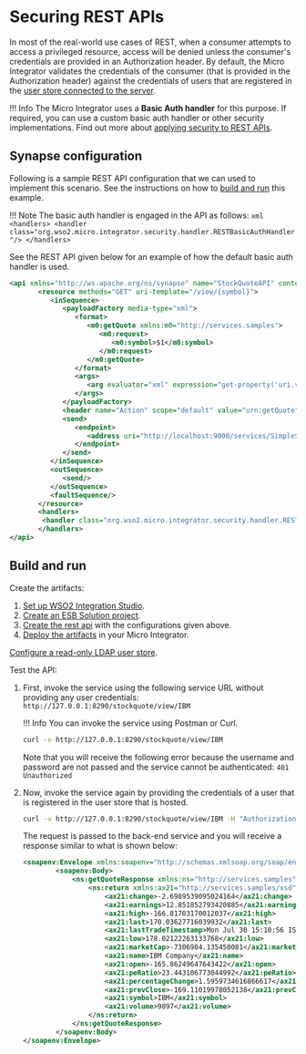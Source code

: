 # Securing REST APIs
In most of the real-world use cases of REST, when a consumer attempts to access a privileged resource, access will be denied unless the consumer's credentials are provided in an Authorization header. By default, the Micro Integrator validates the credentials of the consumer (that is provided in the Authorization header) against the credentials of users that are registered in the [user store connected to the server](../../../../setup/user_stores/setting_up_ro_ldap). 

!!! Info
    The Micro Integrator uses a <b>Basic Auth handler</b> for this purpose. If required, you can use a custom basic auth handler or other security implementations. Find out more about [applying security to REST APIs](../../../../develop/advanced-development/applying-security-to-an-api).

## Synapse configuration

Following is a sample REST API configuration that we can used to implement this scenario. See the instructions on how to [build and run](#build-and-run) this example.

!!! Note
    The basic auth handler is engaged in the API as follows:
    ```xml
    <handlers>
        <handler class="org.wso2.micro.integrator.security.handler.RESTBasicAuthHandler"/>
    </handlers>
    ```

See the REST API given below for an example of how the default basic auth handler is used.

```xml
<api xmlns="http://ws.apache.org/ns/synapse" name="StockQuoteAPI" context="/stockquote">
       <resource methods="GET" uri-template="/view/{symbol}">
          <inSequence>
             <payloadFactory media-type="xml">
                <format>
                   <m0:getQuote xmlns:m0="http://services.samples">
                      <m0:request>
                         <m0:symbol>$1</m0:symbol>
                      </m0:request>
                   </m0:getQuote>
                </format>
                <args>
                   <arg evaluator="xml" expression="get-property('uri.var.symbol')"/>
                </args>
             </payloadFactory>
             <header name="Action" scope="default" value="urn:getQuote"/>
             <send>
                <endpoint>
                   <address uri="http://localhost:9000/services/SimpleStockQuoteService" format="soap11"/>
                </endpoint>
             </send>
          </inSequence>
          <outSequence>
             <send/>
          </outSequence>
          <faultSequence/>
       </resource>
       <handlers>
        <handler class="org.wso2.micro.integrator.security.handler.RESTBasicAuthHandler"/>
       </handlers>
</api>
```

## Build and run

Create the artifacts:

1. [Set up WSO2 Integration Studio](../../../../develop/installing-WSO2-Integration-Studio).
2. [Create an ESB Solution project](../../../../develop/creating-projects/#esb-config-project).
3. [Create the rest api](../../../../develop/creating-artifacts/creating-an-api) with the configurations given above.
4. [Deploy the artifacts](../../../../develop/deploy-and-run) in your Micro Integrator.

[Configure a read-only LDAP user store](../../../../setup/user_stores/setting_up_ro_ldap).

Test the API:

1.  First, invoke the service using the following service URL without providing any user credentials: `http://127.0.0.1:8290/stockquote/view/IBM`

    !!! Info
        You can invoke the service using Postman or Curl.
        
    ```bash
    curl -v http://127.0.0.1:8290/stockquote/view/IBM
    ```
    
    Note that you will receive the following error because the username and password are not passed and the service cannot be authenticated: `401 Unauthorized`

2.  Now, invoke the service again by providing the credentials of a user that is registered in the user store that is hosted.

    ```bash
    curl -v http://127.0.0.1:8290/stockquote/view/IBM -H "Authorization: Basic YWRtaW46YWRtaW4="
    ```

    The request is passed to the back-end service and you will receive a response similar to what is shown below:

    ```xml
    <soapenv:Envelope xmlns:soapenv="http://schemas.xmlsoap.org/soap/envelope/">
            <soapenv:Body>
                <ns:getQuoteResponse xmlns:ns="http://services.samples">
                    <ns:return xmlns:ax21="http://services.samples/xsd" xmlns:xsi="http://www.w3.org/2001/XMLSchema-instance" xsi:type="ax21:GetQuoteResponse">
                        <ax21:change>-2.6989539095024164</ax21:change>
                        <ax21:earnings>12.851852793420885</ax21:earnings>
                        <ax21:high>-166.81703170012037</ax21:high>
                        <ax21:last>170.03627716039932</ax21:last>
                        <ax21:lastTradeTimestamp>Mon Jul 30 15:10:56 IST 2018</ax21:lastTradeTimestamp>
                        <ax21:low>178.02122263133768</ax21:low>
                        <ax21:marketCap>-7306984.135450081</ax21:marketCap>
                        <ax21:name>IBM Company</ax21:name>
                        <ax21:open>-165.86249647643422</ax21:open>
                        <ax21:peRatio>23.443106773044992</ax21:peRatio>
                        <ax21:percentageChange>1.5959734616866617</ax21:percentageChange>
                        <ax21:prevClose>-169.11019978052138</ax21:prevClose>
                        <ax21:symbol>IBM</ax21:symbol>
                        <ax21:volume>9897</ax21:volume>
                    </ns:return>
                </ns:getQuoteResponse>
            </soapenv:Body>
    </soapenv:Envelope>
    ```
